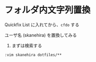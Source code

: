 # フォルダ内文字列置換

Quickfix List に入れてから、`cfdo` する


ユーザ名 (skanehira) を置換してみる

1. まずは検索する

```
:vim skanehira dotfiles/**
```

